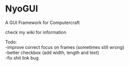 # NyoGUI
A GUI Framework for Computercraft

check my wiki for information

Todo:<br>
-improve correct focus on frames (sometimes still wrong)<br>
-better checkbox (add width, length and text)<br>
-fix shit link bug<br>

